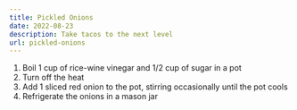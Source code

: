 ```yaml
---
title: Pickled Onions
date: 2022-08-23
description: Take tacos to the next level
url: pickled-onions
---
```


1. Boil 1 cup of rice-wine vinegar and 1/2 cup of sugar in a pot
2. Turn off the heat
3. Add 1 sliced red onion to the pot, stirring occasionally until the pot cools
4. Refrigerate the onions in a mason jar
